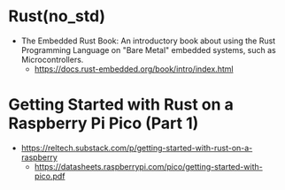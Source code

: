# Rust(no_std)
- The Embedded Rust Book: An introductory book about using the Rust Programming Language on "Bare Metal" embedded systems, such as Microcontrollers.
  - https://docs.rust-embedded.org/book/intro/index.html

# Getting Started with Rust on a Raspberry Pi Pico (Part 1)
- https://reltech.substack.com/p/getting-started-with-rust-on-a-raspberry
  - https://datasheets.raspberrypi.com/pico/getting-started-with-pico.pdf
